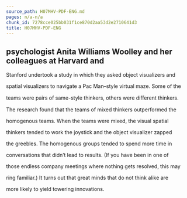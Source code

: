 ```yaml
---
source_path: H07MHV-PDF-ENG.md
pages: n/a-n/a
chunk_id: 7278cce025bb031f1ce870d2aa53d2e2710641d3
title: H07MHV-PDF-ENG
---
```

## psychologist Anita Williams Woolley and her colleagues at Harvard and

Stanford undertook a study in which they asked object visualizers and

spatial visualizers to navigate a Pac Man–style virtual maze. Some of the

teams were pairs of same-style thinkers, others were diﬀerent thinkers.

The research found that the teams of mixed thinkers outperformed the

homogenous teams. When the teams were mixed, the visual spatial

thinkers tended to work the joystick and the object visualizer zapped

the greebles. The homogenous groups tended to spend more time in

conversations that didn’t lead to results. (If you have been in one of

those endless company meetings where nothing gets resolved, this may

ring familiar.) It turns out that great minds that do not think alike are

more likely to yield towering innovations.
